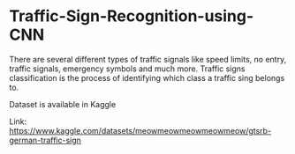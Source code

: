 # Traffic-Sign-Recognition-using-CNN

There are several different types of traffic signals like speed limits, no entry, traffic signals, emergency symbols and much more. Traffic signs classification is the process of identifying which class a traffic sing belongs to.


Dataset is available in Kaggle

Link: https://www.kaggle.com/datasets/meowmeowmeowmeowmeow/gtsrb-german-traffic-sign
